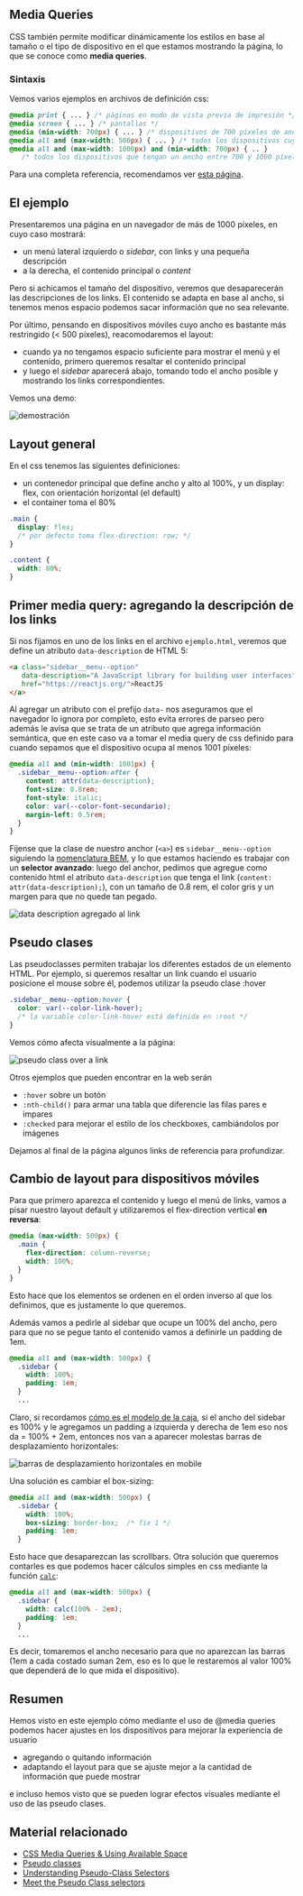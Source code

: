 
## Media Queries

CSS también permite modificar dinámicamente los estilos en base al tamaño o el tipo de dispositivo en el que estamos mostrando la página, lo que se conoce como **media queries**.

### Sintaxis

Vemos varios ejemplos en archivos de definición css:

```css
@media print { ... } /* páginas en modo de vista previa de impresión */
@media screen { ... } /* pantallas */
@media (min-width: 700px) { ... } /* dispositivos de 700 píxeles de ancho o más */
@media all and (max-width: 500px) { ... } /* todos los dispositivos cuyo ancho sea hasta 500 píxeles */
@media all and (max-width: 1000px) and (min-width: 700px) { .. }
   /* todos los dispositivos que tengan un ancho entre 700 y 1000 píxeles */
```

Para una completa referencia, recomendamos ver [esta página](https://developer.mozilla.org/es/docs/CSS/Media_queries).

## El ejemplo

Presentaremos una página en un navegador de más de 1000 píxeles, en cuyo caso mostrará:

- un menú lateral izquierdo o _sidebar_, con links y una pequeña descripción
- a la derecha, el contenido principal o _content_

Pero si achicamos el tamaño del dispositivo, veremos que desaparecerán las descripciones de los links. El contenido se adapta en base al ancho, si tenemos menos espacio podemos sacar información que no sea relevante.

Por último, pensando en dispositivos móviles cuyo ancho es bastante más restringido (< 500 píxeles), reacomodaremos el layout:

- cuando ya no tengamos espacio suficiente para mostrar el menú y el contenido, primero queremos resaltar el contenido principal
- y luego el _sidebar_ aparecerá abajo, tomando todo el ancho posible y mostrando los links correspondientes.

Vemos una demo:

![demostración](./images/demo.gif)

## Layout general

En el css tenemos las siguientes definiciones:

- un contenedor principal que define ancho y alto al 100%, y un display: flex, con orientación horizontal (el default)
- el container toma el 80%

```css
.main {
  display: flex;
  /* por defecto toma flex-direction: row; */
}

.content {
  width: 80%;
}
```

## Primer media query: agregando la descripción de los links

Si nos fijamos en uno de los links en el archivo `ejemplo.html`, veremos que define un atributo `data-description` de HTML 5:

```html
<a class="sidebar__menu--option" 
   data-description="A JavaScript library for building user interfaces"
   href="https://reactjs.org/">ReactJS
</a>
```

Al agregar un atributo con el prefijo `data-` nos aseguramos que el navegador lo ignora por completo, esto evita errores de parseo pero además le avisa que se trata de un atributo que agrega información semántica, que en este caso va a tomar el media query de css definido para cuando sepamos que el dispositivo ocupa al menos 1001 píxeles:

```css
@media all and (min-width: 1001px) {
  .sidebar__menu--option:after {
    content: attr(data-description);
    font-size: 0.8rem;
    font-style: italic;
    color: var(--color-font-secundario);
    margin-left: 0.5rem;
  }
}
```

Fíjense que la clase de nuestro anchor (`<a>`) es `sidebar__menu--option` siguiendo la [nomenclatura BEM](https://github.com/uqbar-project/css-08-reutilizacion), y lo que estamos haciendo es trabajar con un **selector avanzado**: luego del anchor, pedimos que agregue como contenido html el atributo `data-description` que tenga el link (`content: attr(data-description);`), con un tamaño de 0.8 rem, el color gris y un margen para que no quede tan pegado.

![data description agregado al link](./images/data-description.png)

## Pseudo clases

Las pseudoclasses permiten trabajar los diferentes estados de un elemento HTML. Por ejemplo, si queremos resaltar un link cuando el usuario posicione el mouse sobre él, podemos utilizar la pseudo clase :hover

```css
.sidebar__menu--option:hover {
  color: var(--color-link-hover);  
  /* la variable color-link-hover está definida en :root */
}
```

Vemos cómo afecta visualmente a la página:

![pseudo class over a link](./images/pseudoClass-Link.gif)

Otros ejemplos que pueden encontrar en la web serán

- `:hover` sobre un botón
- `:nth-child()` para armar una tabla que diferencie las filas pares e impares
- `:checked` para mejorar el estilo de los checkboxes, cambiándolos por imágenes

Dejamos al final de la página algunos links de referencia para profundizar.

## Cambio de layout para dispositivos móviles

Para que primero aparezca el contenido y luego el menú de links, vamos a pisar nuestro layout default y utilizaremos el flex-direction vertical **en reversa**:

```css
@media (max-width: 500px) {
  .main {
    flex-direction: column-reverse;
    width: 100%;
  }
}
```

Esto hace que los elementos se ordenen en el orden inverso al que los definimos, que es justamente lo que queremos. 

Además vamos a pedirle al sidebar que ocupe un 100% del ancho, pero para que no se pegue tanto el contenido vamos a definirle un padding de 1em. 

```css
@media all and (max-width: 500px) {
  .sidebar {
    width: 100%;
    padding: 1em;
  }
  ...
```

Claro, si recordamos [cómo es el modelo de la caja](https://github.com/uqbar-project/css-02-box-model), si el ancho del sidebar es 100% y le agregamos un padding a izquierda y derecha de 1em eso nos da = 100% + 2em, entonces nos van a aparecer molestas barras de desplazamiento horizontales:

![barras de desplazamiento horizontales en mobile](./images/mobile-with-ugly-scrollbars.png)

Una solución es cambiar el box-sizing:

```css
@media all and (max-width: 500px) {
  .sidebar {
    width: 100%;
    box-sizing: border-box;  /* fix 1 */
    padding: 1em;
  }
```

Esto hace que desaparezcan las scrollbars. Otra solución que queremos contarles es que podemos hacer cálculos simples en css mediante la función [`calc`](https://developer.mozilla.org/es/docs/Web/CSS/calc):

```css
@media all and (max-width: 500px) {
  .sidebar {
    width: calc(100% - 2em);
    padding: 1em;
  }
  ...
```

Es decir, tomaremos el ancho necesario para que no aparezcan las barras (1em a cada costado suman 2em, eso es lo que le restaremos al valor 100% que dependerá de lo que mida el dispositivo).

## Resumen

Hemos visto en este ejemplo cómo mediante el uso de @media queries podemos hacer ajustes en los dispositivos para mejorar la experiencia de usuario

- agregando o quitando información
- adaptando el layout para que se ajuste mejor a la cantidad de información que puede mostrar

e incluso hemos visto que se pueden lograr efectos visuales mediante el uso de las pseudo clases.

## Material relacionado

- [CSS Media Queries & Using Available Space](https://css-tricks.com/css-media-queries/)
- [Pseudo classes](https://developer.mozilla.org/es/docs/Web/CSS/Pseudo-classes)
- [Understanding Pseudo-Class Selectors](https://hackernoon.com/understanding-pseudo-class-selectors-mg443t89)
- [Meet the Pseudo Class selectors](https://css-tricks.com/pseudo-class-selectors/)
